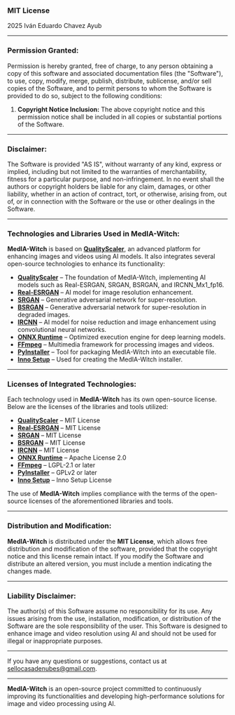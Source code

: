 ### **MIT License**

2025 Iván Eduardo Chavez Ayub

---

### **Permission Granted:**

Permission is hereby granted, free of charge, to any person obtaining a copy of this software and associated documentation files (the "Software"), to use, copy, modify, merge, publish, distribute, sublicense, and/or sell copies of the Software, and to permit persons to whom the Software is provided to do so, subject to the following conditions:

1. **Copyright Notice Inclusion:**
   The above copyright notice and this permission notice shall be included in all copies or substantial portions of the Software.

---

### **Disclaimer:**

The Software is provided "AS IS", without warranty of any kind, express or implied, including but not limited to the warranties of merchantability, fitness for a particular purpose, and non-infringement. In no event shall the authors or copyright holders be liable for any claim, damages, or other liability, whether in an action of contract, tort, or otherwise, arising from, out of, or in connection with the Software or the use or other dealings in the Software.

---

### **Technologies and Libraries Used in MedIA-Witch:**

**MedIA-Witch** is based on **[QualityScaler](https://github.com/Djdefrag/QualityScaler.git)**, an advanced platform for enhancing images and videos using AI models. It also integrates several open-source technologies to enhance its functionality:

- **[QualityScaler](https://github.com/Djdefrag/QualityScaler.git)** – The foundation of MedIA-Witch, implementing AI models such as Real-ESRGAN, SRGAN, BSRGAN, and IRCNN_Mx1_fp16.
- **[Real-ESRGAN](https://github.com/xinntao/Real-ESRGAN)** – AI model for image resolution enhancement.
- **[SRGAN](https://arxiv.org/abs/1609.04802)** – Generative adversarial network for super-resolution.
- **[BSRGAN](https://arxiv.org/abs/1901.05324)** – Generative adversarial network for super-resolution in degraded images.
- **[IRCNN](https://github.com/lipengFu/IRCNN.git)** – AI model for noise reduction and image enhancement using convolutional neural networks.
- **[ONNX Runtime](https://onnxruntime.ai/)** – Optimized execution engine for deep learning models.
- **[FFmpeg](https://ffmpeg.org/)** – Multimedia framework for processing images and videos.
- **[PyInstaller](https://www.pyinstaller.org/)** – Tool for packaging MedIA-Witch into an executable file.
- **[Inno Setup](http://www.jrsoftware.org/isinfo.php)** – Used for creating the MedIA-Witch installer.

---

### **Licenses of Integrated Technologies:**

Each technology used in **MedIA-Witch** has its own open-source license. Below are the licenses of the libraries and tools utilized:

- **[QualityScaler](https://github.com/Djdefrag/QualityScaler.git)** – MIT License
- **[Real-ESRGAN](https://github.com/xinntao/Real-ESRGAN)** – MIT License
- **[SRGAN](https://arxiv.org/abs/1609.04802)** – MIT License
- **[BSRGAN](https://arxiv.org/abs/1901.05324)** – MIT License
- **[IRCNN](https://github.com/lipengFu/IRCNN.git)** – MIT License
- **[ONNX Runtime](https://onnxruntime.ai/)** – Apache License 2.0
- **[FFmpeg](https://ffmpeg.org/)** – LGPL-2.1 or later
- **[PyInstaller](https://www.pyinstaller.org/)** – GPLv2 or later
- **[Inno Setup](http://www.jrsoftware.org/isinfo.php)** – Inno Setup License

The use of **MedIA-Witch** implies compliance with the terms of the open-source licenses of the aforementioned libraries and tools.

---

### **Distribution and Modification:**

**MedIA-Witch** is distributed under the **MIT License**, which allows free distribution and modification of the software, provided that the copyright notice and this license remain intact. If you modify the Software and distribute an altered version, you must include a mention indicating the changes made.

---

### **Liability Disclaimer:**

The author(s) of this Software assume no responsibility for its use. Any issues arising from the use, installation, modification, or distribution of the Software are the sole responsibility of the user. This Software is designed to enhance image and video resolution using AI and should not be used for illegal or inappropriate purposes.

---

If you have any questions or suggestions, contact us at [sellocasadenubes@gmail.com](mailto:sellocasadenubes@gmail.com).

---

**MedIA-Witch** is an open-source project committed to continuously improving its functionalities and developing high-performance solutions for image and video processing using AI.
